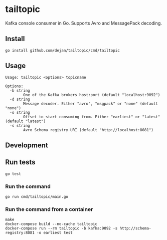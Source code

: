 # tailtopic

Kafka console consumer in Go. Supports Avro and MessagePack decoding.

## Install

    go install github.com/dejan/tailtopic/cmd/tailtopic

## Usage

    Usage: tailtopic <options> topicname

    Options:
      -b string
            One of the Kafka brokers host:port (default "localhost:9092")
      -d string
            Message decoder. Either "avro", "msgpack" or "none" (default "none")
      -o string
            Offset to start consuming from. Either "earliest" or "latest" (default "latest")
      -s string
            Avro Schema registry URI (default "http://localhost:8081")


## Development

## Run tests

    go test

### Run the command

    go run cmd/tailtopic/main.go

### Run the command from a container

    make
    docker-compose build --no-cache tailtopic
    docker-compose run --rm tailtopic -b kafka:9092 -s http://schema-registry:8081 -o earliest test
